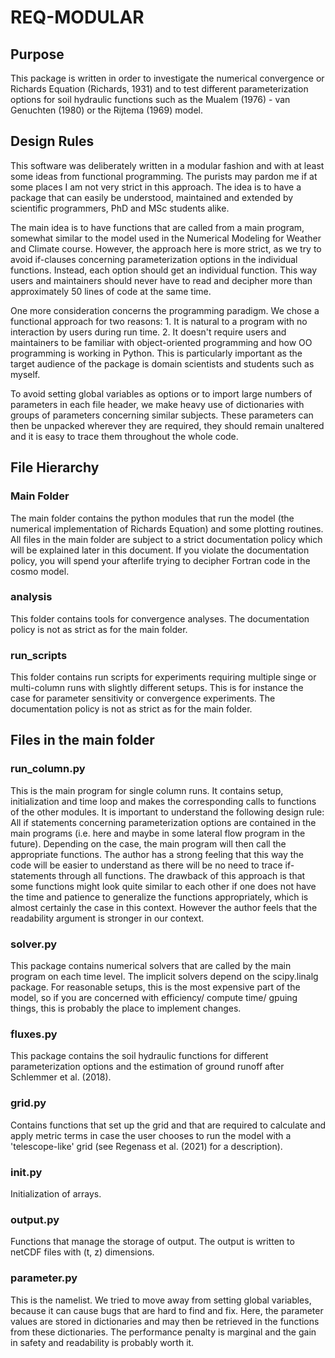 # REQ-MODULAR

## Purpose

This package is written in order to investigate the numerical convergence or Richards Equation (Richards, 1931) and to test different parameterization options for soil hydraulic functions such as the Mualem (1976) - van Genuchten (1980) or the Rijtema (1969) model.

## Design Rules

This software was deliberately written in a modular fashion and with at least some ideas from functional programming. The purists may pardon me if at some places I am not very strict in this approach. The idea is to have a package that can easily be understood, maintained and extended by scientific programmers, PhD and MSc students alike.

The main idea is to have functions that are called from a main program, somewhat similar to the model used in the Numerical Modeling for Weather and Climate course. However, the approach here is more strict, as we try to avoid if-clauses concerning parameterization options in the individual functions. Instead, each option should get an individual function. This way users and maintainers should never have to read and decipher more than approximately 50 lines of code at the same time.

One more consideration concerns the programming paradigm. We chose a functional approach for two reasons: 1. It is natural to a program with no interaction by users during run time. 2. It doesn't require users and maintainers to be familiar with object-oriented programming and how OO programming is working in Python. This is particularly important as the target audience of the package is domain scientists and students such as myself.

To avoid setting global variables as options or to import large numbers of parameters in each file header, we make heavy use of dictionaries with groups of parameters concerning similar subjects. These parameters can then be unpacked wherever they are required, they should remain unaltered and it is easy to trace them throughout the whole code.

## File Hierarchy

### Main Folder

The main folder contains the python modules that run the model (the numerical implementation of Richards Equation) and some plotting routines. All files in the main folder are subject to a strict documentation policy which will be explained later in this document. If you violate the documentation policy, you will spend your afterlife trying to decipher Fortran code in the cosmo model.

### analysis

This folder contains tools for convergence analyses. The documentation policy is not as strict as for the main folder.

### run_scripts

This folder contains run scripts for experiments requiring multiple singe or multi-column runs with slightly different setups. This is for instance the case for parameter sensitivity or convergence experiments. The documentation policy is not as strict as for the main folder.

## Files in the main folder

### run_column.py

This is the main program for single column runs. It contains setup, initialization and time loop and makes the corresponding calls to functions of the other modules. It is important to understand the following design rule: All if statements concerning parameterization options are contained in the main programs (i.e. here and maybe in some lateral flow program in the future). Depending on the case, the main program will then call the appropriate functions. The author has a strong feeling that this way the code will be easier to understand as there will be no need to trace if-statements through all functions. The drawback of this approach is that some functions might look quite similar to each other if one does not have the time and patience to generalize the functions appropriately, which is almost certainly the case in this context. However the author feels that the readability argument is stronger in our context.

### solver.py

This package contains numerical solvers that are called by the main program on each time level. The implicit solvers depend on the scipy.linalg package. For reasonable setups, this is the most expensive part of the model, so if you are concerned with efficiency/ compute time/ gpuing things, this is probably the place to implement changes.

### fluxes.py

This package contains the soil hydraulic functions for different parameterization options and the estimation of ground runoff after Schlemmer et al. (2018).


### grid.py

Contains functions that set up the grid and that are required to calculate and apply metric terms in case the user chooses to run the model with a 'telescope-like' grid (see Regenass et al. (2021) for a description).

### init.py

Initialization of arrays.

### output.py

Functions that manage the storage of output. The output is written to netCDF files with (t, z) dimensions.

### parameter.py

This is the namelist. We tried to move away from setting global variables, because it can cause bugs that are hard to find and fix. Here, the parameter values are stored in dictionaries and may then be retrieved in the functions from these dictionaries. The performance penalty is marginal and the gain in safety and readability is probably worth it.
